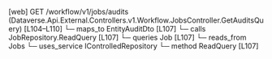 [web] GET /workflow/v1/jobs/audits  (Dataverse.Api.External.Controllers.v1.Workflow.JobsController.GetAuditsQuery)  [L104–L110]
  └─ maps_to EntityAuditDto [L107]
  └─ calls JobRepository.ReadQuery [L107]
  └─ queries Job [L107]
    └─ reads_from Jobs
  └─ uses_service IControlledRepository<Job>
    └─ method ReadQuery [L107]

